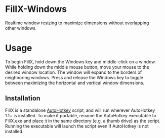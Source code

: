FillX-Windows
=============

Realtime window resizing to maximize dimensions without overlapping other windows.

Usage
=============
To begin FillX, hold down the Windows key and middle-click on a window. While holding down the middle mouse button,
move your mouse to the desired window location. The window will expand to the borders of neighboring windows. Press and
release the Windows key to toggle between maximizing the horizontal and vertical window dimensions.

Installation
-------------
FillX is a standalone [AutoHotkey](http://www.autohotkey.com) script, and will run wherever AutoHotkey 1.1+ is installed.
To make it portable, rename the AutoHotkey executable to FillX.exe and place it in the same directory (e.g. a thumb drive)
as the script. Running the executable will launch the script even if AutoHotkey is not installed.
